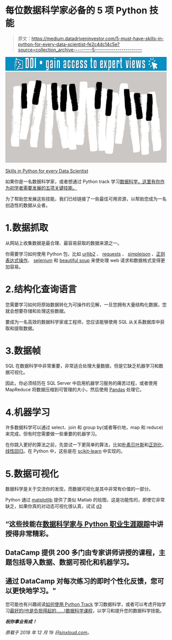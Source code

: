 # 每位数据科学家必备的 5 项 Python 技能

> 原文：<https://medium.datadriveninvestor.com/5-must-have-skills-in-python-for-every-data-scientist-fe2c4dc14c5e?source=collection_archive---------5----------------------->

[![](img/77922e0750904f3fb36ccf737b6862b3.png)](http://www.track.datadriveninvestor.com/1B9E)![](img/94dc59044f926db6c4c340e6e25691af.png)

[Skills in Python for every Data Scientist](https://sinxloud.com/skills-in-python-for-data-scientist/)

如果你是一名数据科学家，或者想通过 Python track 学习[数据科学，这里有你作为初学者需要发展的五项关键技能。](https://sinxloud.com/learn-data-science-with-python-track/)

为了帮助您发展这些技能，我们已经链接了一些最佳可用资源，以帮助您成为一名创造性的数据从业者。

# 1.数据抓取

从网站上收集数据是最合理、最容易获取的数据来源之一。

你需要学习如何使用 Python 包，比如 [urllib2](http://docs.python.org/2/library/urllib2.html?__hstc=240889985.529c2bec104b4b98b18a4ad0eb20ac22.1539505603602.1539599559698.1539602103169.12&__hssc=240889985.6.1539602103169&__hsfp=1355148755) 、 [requests](http://docs.python-requests.org/en/latest/?__hstc=240889985.529c2bec104b4b98b18a4ad0eb20ac22.1539505603602.1539599559698.1539602103169.12&__hssc=240889985.6.1539602103169&__hsfp=1355148755) 、 [simplejson](http://pypi.python.org/pypi/simplejson/?__hstc=240889985.529c2bec104b4b98b18a4ad0eb20ac22.1539505603602.1539599559698.1539602103169.12&__hssc=240889985.6.1539602103169&__hsfp=1355148755) 、[正则表达式操作](http://docs.python.org/2/library/re.html?__hstc=240889985.529c2bec104b4b98b18a4ad0eb20ac22.1539505603602.1539599559698.1539602103169.12&__hssc=240889985.6.1539602103169&__hsfp=1355148755)、 [selenium](https://pypi.org/project/selenium/?__hstc=240889985.529c2bec104b4b98b18a4ad0eb20ac22.1539505603602.1539599559698.1539602103169.12&__hssc=240889985.6.1539602103169&__hsfp=1355148755) 和 [beautiful soup](https://pypi.org/project/beautifulsoup4/?__hstc=240889985.529c2bec104b4b98b18a4ad0eb20ac22.1539505603602.1539599559698.1539602103169.12&__hssc=240889985.6.1539602103169&__hsfp=1355148755) 来使处理 web 请求和数据格式变得更加容易。

# 2.结构化查询语言

您需要学习如何将原始数据转化为可操作的见解，一旦您拥有大量结构化数据，您就会想要存储和处理这些数据。

要成为一名高效的数据科学家或工程师，您应该能够使用 SQL 从关系数据库中获取和提取数据。

# 3.数据帧

SQL 在数据科学中非常重要，非常适合处理大量数据，但是它缺乏机器学习和数据可视化。

因此，你必须经历在 SQL Server 中启用机器学习服务的痛苦过程，或者使用 MapReduce 将数据压缩到可管理的大小，然后使用 [Pandas](http://pandas.pydata.org/?__hstc=240889985.529c2bec104b4b98b18a4ad0eb20ac22.1539505603602.1539599559698.1539602103169.12&__hssc=240889985.6.1539602103169&__hsfp=1355148755) 处理它。

# 4.机器学习

许多数据科学可以通过 select、join 和 group by(或者等价地，map 和 reduce)来完成，但有时您需要做一些重要的机器学习。

在你跳入更好的算法之前，先尝试一下更简单的算法，比如[朴素贝叶斯](http://en.wikipedia.org/wiki/Naive_Bayes_classifier?__hstc=240889985.529c2bec104b4b98b18a4ad0eb20ac22.1539505603602.1539599559698.1539602103169.12&__hssc=240889985.6.1539602103169&__hsfp=1355148755)和[正则化](http://en.wikipedia.org/wiki/Regularization_(mathematics)?__hstc=240889985.529c2bec104b4b98b18a4ad0eb20ac22.1539505603602.1539599559698.1539602103169.12&__hssc=240889985.6.1539602103169&__hsfp=1355148755)、[线性回归](http://en.wikipedia.org/wiki/Linear_regression?__hstc=240889985.529c2bec104b4b98b18a4ad0eb20ac22.1539505603602.1539599559698.1539602103169.12&__hssc=240889985.6.1539602103169&__hsfp=1355148755)。在 Python 中，这些是在 [scikit-learn](http://scikit-learn.org/stable/?__hstc=240889985.529c2bec104b4b98b18a4ad0eb20ac22.1539505603602.1539599559698.1539602103169.12&__hssc=240889985.6.1539602103169&__hsfp=1355148755) 中实现的。

# 5.数据可视化

数据科学是关于交流你的发现，而数据可视化是其中非常有价值的一部分。

Python 通过 [matplotlib](http://matplotlib.org/users/pyplot_tutorial.html?__hstc=240889985.529c2bec104b4b98b18a4ad0eb20ac22.1539505603602.1539599559698.1539602103169.12&__hssc=240889985.6.1539602103169&__hsfp=1355148755) 提供了类似 Matlab 的绘图，这是功能性的，即使它非常缺乏，如果你真的对动态可视化很认真，试试 [d3](http://d3js.org/?__hstc=240889985.529c2bec104b4b98b18a4ad0eb20ac22.1539505603602.1539599559698.1539602103169.12&__hssc=240889985.6.1539602103169&__hsfp=1355148755)

## “这些技能在[数据科学家与 Python 职业生涯跟踪](https://sinxloud.com/fly/data-scientist-with-python-track-datacamp/)中讲授得非常精彩。

## DataCamp 提供 200 多门由专家讲师讲授的课程，主题包括导入数据、数据可视化和机器学习。

## 通过 DataCamp 对每次练习的即时个性化反馈，您可以更快地学习。"

您可能也有兴趣阅读[如何使用 Python Track](https://sinxloud.com/learn-data-science-with-python-track/) 学习数据科学，或者可以考虑开始学习[最好的(也是负担得起的……)数据科学课程](https://sinxloud.com/best-data-science-courses-specialization-certificate/)，以学习和提升您的数据科学技能。

***祝你事业有成！***

*原载于 2018 年 12 月 19 日*[*sinxloud.com*](https://sinxloud.com/skills-in-python-for-data-scientist/)*。*